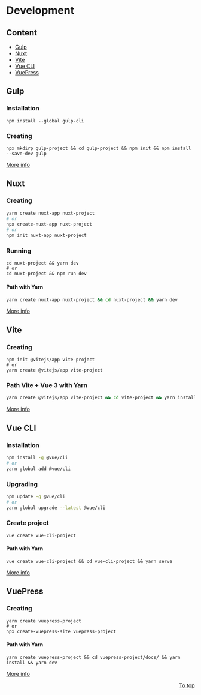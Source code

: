 # Development

## Content

- [Gulp](#gulp)
- [Nuxt](#nuxt)
- [Vite](#vite)
- [Vue CLI](#vue-cli)
- [VuePress](#vuepress)

## Gulp

### Installation

```shell
npm install --global gulp-cli
```

### Creating

```shell
npx mkdirp gulp-project && cd gulp-project && npm init && npm install --save-dev gulp
```

[More info][gulp]

## Nuxt

### Creating

```bash
yarn create nuxt-app nuxt-project
# or
npx create-nuxt-app nuxt-project
# or
npm init nuxt-app nuxt-project
```

### Running

```shell
cd nuxt-project && yarn dev
# or
cd nuxt-project && npm run dev
```

#### Path with Yarn

```bash
yarn create nuxt-app nuxt-project && cd nuxt-project && yarn dev
```

[More info][nuxt]

## Vite

### Creating

```shell
npm init @vitejs/app vite-project
# or
yarn create @vitejs/app vite-project
```

### Path Vite + Vue 3 with Yarn

```bash
yarn create @vitejs/app vite-project && cd vite-project && yarn install && yarn dev
```

[More info][vite]

## Vue CLI

### Installation

```bash
npm install -g @vue/cli
# or
yarn global add @vue/cli
```

### Upgrading

```bash
npm update -g @vue/cli
# or
yarn global upgrade --latest @vue/cli
```

### Create project

```shell
vue create vue-cli-project
```

#### Path with Yarn

```shell
vue create vue-cli-project && cd vue-cli-project && yarn serve
```

[More info][vue-cli]

## VuePress

### Creating

```shell
yarn create vuepress-project
# or
npx create-vuepress-site vuepress-project
```

#### Path with Yarn

```shell
yarn create vuepress-project && cd vuepress-project/docs/ && yarn install && yarn dev
```

[More info][vuepress]

<p align="right"><a href="#content">To top</a></p>

[gulp]: https://gulpjs.com/docs/en/getting-started/quick-start
[nuxt]: https://ru.nuxtjs.org/docs/2.x/get-started/installation
[vite]: https://vitejs.dev/guide/#scaffolding-your-first-vite-project
[vue-cli]: https://cli.vuejs.org/guide/installation.html
[vuepress]: https://vuepress.vuejs.org/guide/getting-started.html#quick-start
